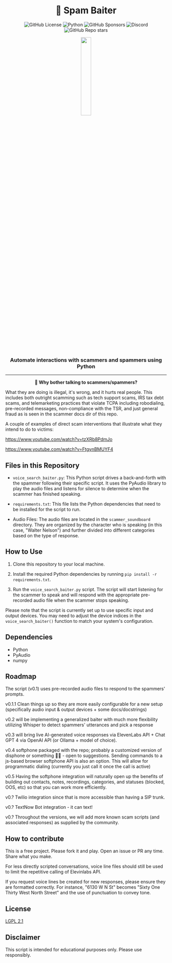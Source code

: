 <div align="center">

# 🎣 Spam Baiter  
![GitHub License](https://img.shields.io/github/license/Cfomodz/spam-baiter)
![Python](https://img.shields.io/badge/Python-3.12-blue)
![GitHub Sponsors](https://img.shields.io/github/sponsors/Cfomodz)
![Discord](https://img.shields.io/discord/425182625032962049)
![GitHub Repo stars](https://img.shields.io/github/stars/cfomodz/spam-baiter?style=flat)

<p align="center"><img width="25%" src="https://github.com/Cfomodz/spam-baiter/assets/31261577/5894d96b-6984-46b1-b6c9-a01bc6f18904"></p>

### Automate interactions with scammers and spammers using Python  

---

🚨 **Why bother talking to scammers/spammers?**  
</div>

What they are doing is illegal, it's wrong, and it hurts real people. This includes both outright scamming such as tech support scams, IRS tax debt scams, and telemarketing practices that violate TCPA including robodialing, pre-recorded messages, non-compliance with the TSR, and just general fraud as is seen in the scammer docs dir of this repo.

A couple of examples of direct scam interventions that illustrate what they intend to do to victims:

https://www.youtube.com/watch?v=tzXRb8PdmJo

https://www.youtube.com/watch?v=FtgynBMUYF4

## Files in this Repository

- `voice_search_baiter.py`: This Python script drives a back-and-forth with the spammer following their specific script. It uses the PyAudio library to play the audio files and listens for silence to determine when the scammer has finished speaking.

- `requirements.txt`: This file lists the Python dependencies that need to be installed for the script to run.

- Audio Files: The audio files are located in the `scammer_soundboard` directory. They are organized by the character who is speaking (in this case, "Walter Nelson") and further divided into different categories based on the type of response.

## How to Use

1. Clone this repository to your local machine.

2. Install the required Python dependencies by running `pip install -r requirements.txt`.

3. Run the `voice_search_baiter.py` script. The script will start listening for the scammer to speak and will respond with the appropriate pre-recorded audio file when the scammer stops speaking.

Please note that the script is currently set up to use specific input and output devices. You may need to adjust the device indices in the `voice_search_baiter()` function to match your system's configuration.

## Dependencies

- Python
- PyAudio
- numpy

## Roadmap
The script (v0.1) uses pre-recorded audio files to respond to the spammers' prompts.

v0.1.1 Clean things up so they are more easily configurable for a new setup (specifically audio input & output devices + some docs/docstrings)

v0.2 will be implementing a generalized baiter with much more flexibility utilizing Whisper to detect spammers' utterances and pick a response

v0.3 will bring live AI-generated voice responses via ElevenLabs API + Chat GPT 4 via OpenAI API (or Ollama + model of choice).

v0.4 softphone packaged with the repo; probably a customized version of disphone or something 🤷‍♂️ - open to suggestions. Sending commands to a js-based browser softphone API is also an option. This will allow for programmatic dialing (currently you just call it once the call is active)

v0.5 Having the softphone integration will naturally open up the benefits of building out contacts, notes, recordings, categories, and statuses (blocked, OOS, etc) so that you can work more efficiently.

v0.? Twilio integration since that is more accessible than having a SIP trunk.

v0.? TextNow Bot integration - it can text!

v0.? Throughout the versions, we will add more known scam scripts (and associated responses) as supplied by the community.

## How to contribute
This is a free project. Please fork it and play. Open an issue or PR any time. Share what you make.

For less directly scripted conversations, voice line files should still be used to limit the repetitive calling of Elevinlabs API.

If you request voice lines be created for new responses, please ensure they are formatted correctly. For instance, "6130 W N St" becomes "Sixty One Thirty West North Street" and the use of punctuation to convey tone.

## License

[LGPL 2.1](https://choosealicense.com/licenses/lgpl-2.1/)

## Disclaimer

This script is intended for educational purposes only. Please use responsibly.
